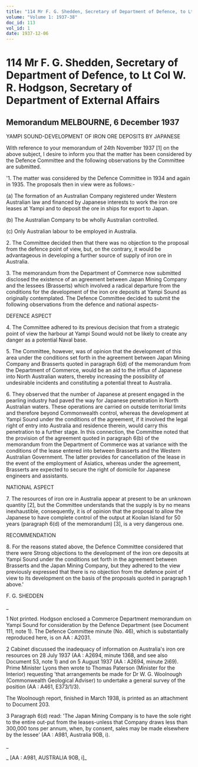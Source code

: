 ```yaml
---
title: "114 Mr F. G. Shedden, Secretary of Department of Defence, to Lt Col W. R. Hodgson, Secretary of Department of External Affairs"
volume: "Volume 1: 1937-38"
doc_id: 113
vol_id: 1
date: 1937-12-06
---
```


# 114 Mr F. G. Shedden, Secretary of Department of Defence, to Lt Col W. R. Hodgson, Secretary of Department of External Affairs

## Memorandum MELBOURNE, 6 December 1937

YAMPI SOUND-DEVELOPMENT OF IRON ORE DEPOSITS BY JAPANESE

With reference to your memorandum of 24th November 1937 [1] on the above subject, I desire to inform you that the matter has been considered by the Defence Committee and the following observations by the Committee are submitted.

'1. The matter was considered by the Defence Committee in 1934 and again in 1935. The proposals then in view were as follows:-

(a) The formation of an Australian Company registered under Western Australian law and financed by Japanese interests to work the iron ore leases at Yampi and to deposit the ore in ships for export to Japan.

(b) The Australian Company to be wholly Australian controlled.

(c) Only Australian labour to be employed in Australia.

2\. The Committee decided then that there was no objection to the proposal from the defence point of view, but, on the contrary, it would be advantageous in developing a further source of supply of iron ore in Australia.

3\. The memorandum from the Department of Commerce now submitted disclosed the existence of an agreement between Japan Mining Company and the lessees (Brasserts) which involved a radical departure from the conditions for the development of the iron ore deposits at Yampi Sound as originally contemplated. The Defence Committee decided to submit the following observations from the defence and national aspects-

DEFENCE ASPECT

4\. The Committee adhered to its previous decision that from a strategic point of view the harbour at Yampi Sound would not be likely to create any danger as a potential Naval base.

5\. The Committee, however, was of opinion that the development of this area under the conditions set forth in the agreement between Japan Mining Company and Brasserts quoted in paragraph 6(d) of the memorandum from the Department of Commerce, would be an aid to the influx of Japanese into North Australian waters, thereby increasing the possibility of undesirable incidents and constituting a potential threat to Australia.

6\. They observed that the number of Japanese at present engaged in the pearling industry had paved the way for Japanese penetration in North Australian waters. These operations are carried on outside territorial limits and therefore beyond Commonwealth control, whereas the development at Yampi Sound under the conditions of the agreement, if it involved the legal right of entry into Australia and residence therein, would carry this penetration to a further stage. In this connection, the Committee noted that the provision of the agreement quoted in paragraph 6(b) of the memorandum from the Department of Commerce was at variance with the conditions of the lease entered into between Brasserts and the Western Australian Government. The latter provides for cancellation of the lease in the event of the employment of Asiatics, whereas under the agreement, Brasserts are expected to secure the right of domicile for Japanese engineers and assistants.

NATIONAL ASPECT

7\. The resources of iron ore in Australia appear at present to be an unknown quantity [2], but the Committee understands that the supply is by no means inexhaustible, consequently, it is of opinion that the proposal to allow the Japanese to have complete control of the output at Koolan Island for 50 years (paragraph 6(d) of the memorandum) [3], is a very dangerous one.

RECOMMENDATION

8\. For the reasons stated above, the Defence Committee considered that there were Strong objections to the development of the iron ore deposits at Yampi Sound under the conditions set forth in the agreement between Brasserts and the Japan Mining Company, but they adhered to the view previously expressed that there is no objection from the defence point of view to its development on the basis of the proposals quoted in paragraph 1 above.'

F. G. SHEDDEN

_

1 Not printed. Hodgson enclosed a Commerce Department memorandum on Yampi Sound for consideration by the Defence Department (see Document 111, note 1). The Defence Committee minute (No. 46), which is substantially reproduced here, is on AA : A2031.

2 Cabinet discussed the inadequacy of information on Australia's iron ore resources on 28 July 1937 (AA : A2694, minute 1368, and see also Document 53, note 1) and on 5 August 1937 (AA : A2694, minute 2i69). Prime Minister Lyons then wrote to Thomas Paterson (Minister for the Interior) requesting 'that arrangements be made for Dr W. G. Woolnough (Commonwealth Geological Adviser) to undertake a general survey of the position (AA : A461, E373/1/3).

The Woolnough report, finished in March 1938, is printed as an attachment to Document 203.

3 Paragraph 6(d) read: 'The Japan Mining Company is to have the sole right to the entire out-put from the leases-unless that Company draws less than 300,000 tons per annum, when, by consent, sales may be made elsewhere by the lessee' (AA : A981, Australia 90B, i).

_

_ [AA : A981, AUSTRALIA 90B, i]_
